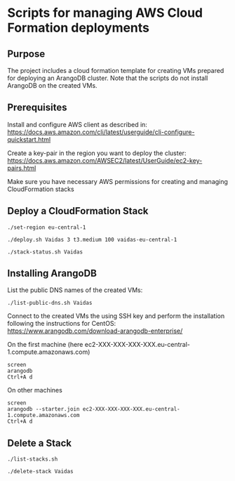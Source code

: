 # Scripts for managing AWS Cloud Formation deployments

## Purpose

The project includes a cloud formation template for creating VMs prepared for deploying an ArangoDB cluster. 
Note that the scripts do not install ArangoDB on the created VMs. 

## Prerequisites

Install and configure AWS client as described in:
https://docs.aws.amazon.com/cli/latest/userguide/cli-configure-quickstart.html

Create a key-pair in the region you want to deploy the cluster:
https://docs.aws.amazon.com/AWSEC2/latest/UserGuide/ec2-key-pairs.html

Make sure you have necessary AWS permissions for creating and managing CloudFormation stacks

## Deploy a CloudFormation Stack

```
./set-region eu-central-1

./deploy.sh Vaidas 3 t3.medium 100 vaidas-eu-central-1

./stack-status.sh Vaidas
```

## Installing ArangoDB

List the public DNS names of the created VMs:

```
./list-public-dns.sh Vaidas
```

Connect to the created VMs the using SSH key and perform the installation following the instructions for CentOS:
https://www.arangodb.com/download-arangodb-enterprise/

On the first machine (here ec2-XXX-XXX-XXX-XXX.eu-central-1.compute.amazonaws.com)

```
screen
arangodb
Ctrl+A d
```

On other machines

```
screen
arangodb --starter.join ec2-XXX-XXX-XXX-XXX.eu-central-1.compute.amazonaws.com
Ctrl+A d
```

## Delete a Stack

```
./list-stacks.sh

./delete-stack Vaidas
```
